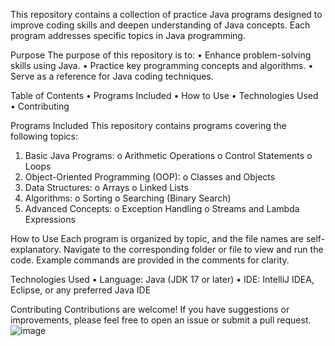 This repository contains a collection of practice Java programs designed to improve coding skills and deepen understanding of Java concepts. Each program addresses specific topics in Java programming.

Purpose
The purpose of this repository is to:
•	Enhance problem-solving skills using Java.
•	Practice key programming concepts and algorithms.
•	Serve as a reference for Java coding techniques.

Table of Contents
•	Programs Included
•	How to Use
•	Technologies Used
•	Contributing

Programs Included
This repository contains programs covering the following topics:
1.	Basic Java Programs:
o	Arithmetic Operations
o	Control Statements 
o	Loops 
2.	Object-Oriented Programming (OOP):
o	Classes and Objects
3.	Data Structures:
o	Arrays
o	Linked Lists
4.	Algorithms:
o	Sorting 
o	Searching (Binary Search)
5.	Advanced Concepts:
o	Exception Handling
o	Streams and Lambda Expressions

How to Use
Each program is organized by topic, and the file names are self-explanatory. Navigate to the corresponding folder or file to view and run the code. Example commands are provided in the comments for clarity.

Technologies Used
•	Language: Java (JDK 17 or later)
•	IDE: IntelliJ IDEA, Eclipse, or any preferred Java IDE
 
Contributing
Contributions are welcome! If you have suggestions or improvements, please feel free to open an issue or submit a pull request.
![image](https://github.com/user-attachments/assets/60121af9-0fdc-45ba-b202-5a97f0c40e6d)


